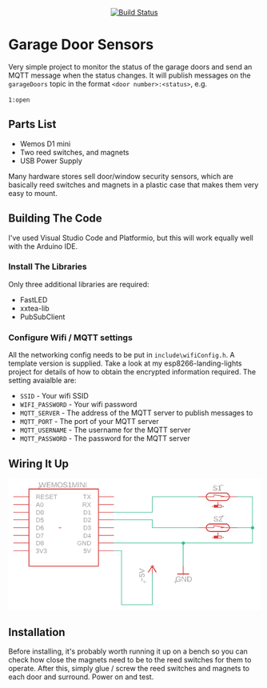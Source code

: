 <p align=center>
<a href="https://travis-ci.org/jamesbattersby/esp8266-garage-door-sensors"><img src="https://travis-ci.org/jamesbattersby/esp8266-garage-door-sensors.svg?branch=master" alt="Build Status"></a>
</p>

# Garage Door Sensors
Very simple project to monitor the status of the garage doors and send an MQTT message when the status changes.  It will publish messages on the `garageDoors` topic in the format `<door number>:<status>`, e.g.

`1:open`

## Parts List
- Wemos D1 mini
- Two reed switches, and magnets
- USB Power Supply

Many hardware stores sell door/window security sensors, which are basically reed switches and magnets in a plastic case that makes them very easy to mount.

## Building The Code
I've used Visual Studio Code and Platformio, but this will work equally well with the Arduino IDE.

### Install The Libraries
Only three additional libraries are required:
- FastLED
- xxtea-lib
- PubSubClient

### Configure Wifi / MQTT settings
All the networking config needs to be put in `include\wifiConfig.h`.  A template version is supplied.  Take a look at my esp8266-landing-lights project for details of how to obtain the encrypted information required.  The setting avaialble are:

- `SSID` - Your wifi SSID
- `WIFI_PASSWORD` - Your wifi password
- `MQTT_SERVER` - The address of the MQTT server to publish messages to
- `MQTT_PORT` - The port of your MQTT server
- `MQTT_USERNAME` - The username for the MQTT server
- `MQTT_PASSWORD` - The password for the MQTT server

## Wiring It Up
![Schematic](schematic.png)

## Installation
Before installing, it's probably worth running it up on a bench so you can check how close the magnets need to be to the reed switches for them to operate.  After this, simply glue / screw the reed switches and magnets to each door and surround.  Power on and test.

